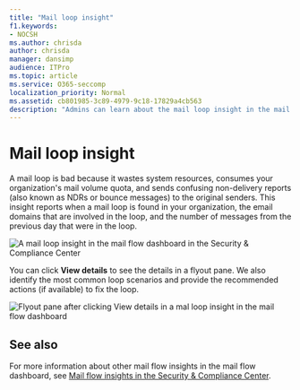 ```yaml
---
title: "Mail loop insight"
f1.keywords:
- NOCSH
ms.author: chrisda
author: chrisda
manager: dansimp
audience: ITPro
ms.topic: article
ms.service: O365-seccomp
localization_priority: Normal
ms.assetid: cb801985-3c89-4979-9c18-17829a4cb563
description: "Admins can learn about the mail loop insight in the mail flow dashboard in the Security & Compliance Center."
---
```


# Mail loop insight

A mail loop is bad because it wastes system resources, consumes your organization's mail volume quota, and sends confusing non-delivery reports (also known as NDRs or bounce messages) to the original senders. This insight reports when a mail loop is found in your organization, the email domains that are involved in the loop, and the number of messages from the previous day that were in the loop.

![A mail loop insight in the mail flow dashboard in the Security & Compliance Center](../media/c3f707cb-4c89-4e88-989c-81ce1d1d6b99.png)

You can click **View details** to see the details in a flyout pane. We also identify the most common loop scenarios and provide the recommended actions (if available) to fix the loop.

![Flyout pane after clicking View details in a mal loop insight in the mail flow dashboard](../media/f7e21300-c62f-41ec-853f-4a2775cd8aa7.png)

## See also

For more information about other mail flow insights in the mail flow dashboard, see [Mail flow insights in the Security & Compliance Center](mail-flow-insights-v2.md).
